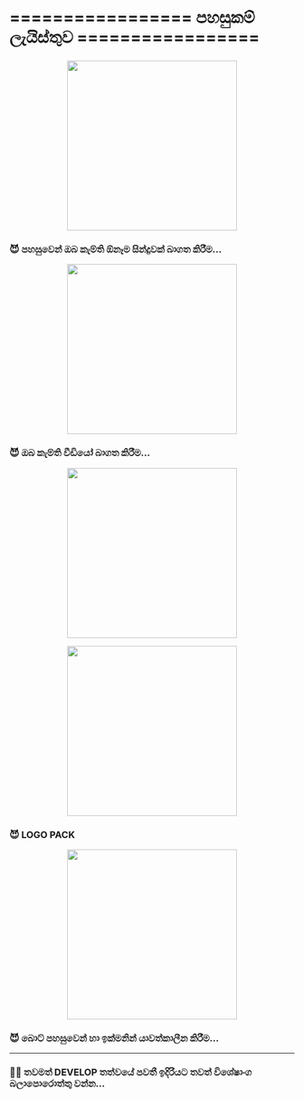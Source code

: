 # ================= පහසුකම් ලැයිස්තුව =================
###

<p align="center">
  <img src = "https://telegra.ph/file/d4027f3841eab0a8dde2a.png" align="center" height="300" >
</a>

### 😈 පහසුවෙන් ඔබ කැම්ති ඕනෑම සින්දුවක් බාගත කිරීම...

<p align="center">
  <img src = "https://telegra.ph/file/2a582446e827d41347cca.png" align="center" height="300" >
</a>

### 😈 ඔබ කැම්ති වීඩියෝ බාගත කිරීම...

<p align="center">
  <img src = "https://telegra.ph/file/c4050f74e192bab7ac3c6.png" align="center" height="300" >
</a>
<p align="center">
  <img src = "https://telegra.ph/file/81d419c80d73a0733655f.png" align="center" height="300" >
</a>

### 😈 LOGO PACK

<p align="center">
  <img src = "https://telegra.ph/file/929598e77fef24182a3bb.png" align="center" height="300" >
</a>

### 😈 බොට් පහසුවෙන් හා ඉක්මනින් යාවත්කාලීන කිරීම...

----------------------------------------------------------------------------------------------------------------------

### 👨‍💻 තවමත් DEVELOP තත්වයේ පවතී ඉදිරියට තවත් විශේෂාංග බලාපොරොත්තු වන්න...

